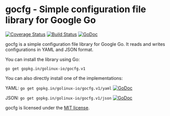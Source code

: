 gocfg - Simple configuration file library for Google Go
=======================================================

[![Coverage Status](https://img.shields.io/coveralls/golinux-io/gocfg.svg)](https://coveralls.io/r/golinux-io/gocfg)
[![Build Status](https://travis-ci.org/golinux-io/gocfg.svg?branch=master)](https://travis-ci.org/golinux-io/gocfg)
[![GoDoc](https://godoc.org/github.com/golinux-io/gocfg?status.svg)](https://godoc.org/github.com/golinux-io/gocfg)

gocfg is a simple configuration file library for Google Go. It reads and writes configurations in YAML and JSON format.

You can install the library using Go:

```
go get gopkg.in/golinux-io/gocfg.v1
```

You can also directly install one of the implementations:

YAML: `go get gopkg.in/golinux-io/gocfg.v1/yaml` [![GoDoc](https://godoc.org/github.com/golinux-io/gocfg/yaml?status.svg)](https://godoc.org/github.com/golinux-io/gocfg/yaml)

JSON: `go get gopkg.in/golinux-io/gocfg.v1/json` [![GoDoc](https://godoc.org/github.com/golinux-io/gocfg/json?status.svg)](https://godoc.org/github.com/golinux-io/gocfg/json)

gocfg is licensed under the [MIT license](http://opensource.org/licenses/MIT).
